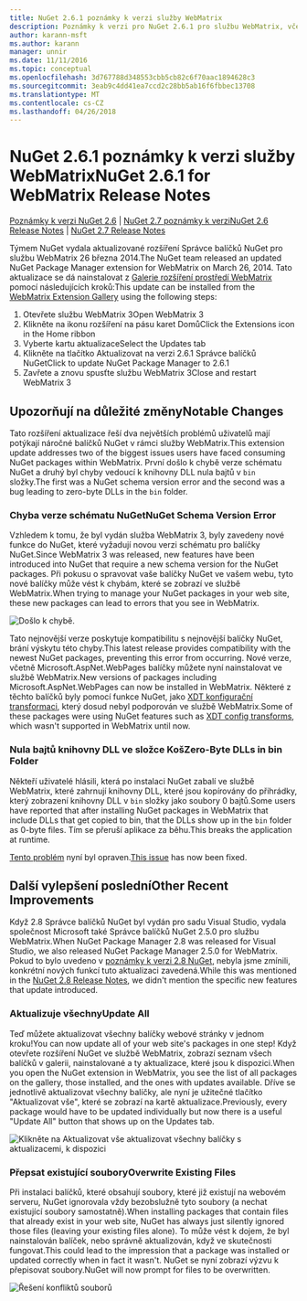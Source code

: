 ```yaml
---
title: NuGet 2.6.1 poznámky k verzi služby WebMatrix
description: Poznámky k verzi pro NuGet 2.6.1 pro službu WebMatrix, včetně známé problémy, opravy chyb, přidaných funkcí a chcete.
author: karann-msft
ms.author: karann
manager: unnir
ms.date: 11/11/2016
ms.topic: conceptual
ms.openlocfilehash: 3d767788d348553cbb5cb82c6f70aac1894628c3
ms.sourcegitcommit: 3eab9c4dd41ea7ccd2c28bb5ab16f6fbbec13708
ms.translationtype: MT
ms.contentlocale: cs-CZ
ms.lasthandoff: 04/26/2018
---
```

# <a name="nuget-261-for-webmatrix-release-notes"></a><span data-ttu-id="0b849-103">NuGet 2.6.1 poznámky k verzi služby WebMatrix</span><span class="sxs-lookup"><span data-stu-id="0b849-103">NuGet 2.6.1 for WebMatrix Release Notes</span></span>

<span data-ttu-id="0b849-104">[Poznámky k verzi NuGet 2.6](../release-notes/nuget-2.6.md) | [NuGet 2.7 poznámky k verzi](../release-notes/nuget-2.7.md)</span><span class="sxs-lookup"><span data-stu-id="0b849-104">[NuGet 2.6 Release Notes](../release-notes/nuget-2.6.md) | [NuGet 2.7 Release Notes](../release-notes/nuget-2.7.md)</span></span>

<span data-ttu-id="0b849-105">Týmem NuGet vydala aktualizované rozšíření Správce balíčků NuGet pro službu WebMatrix 26 března 2014.</span><span class="sxs-lookup"><span data-stu-id="0b849-105">The NuGet team released an updated NuGet Package Manager extension for WebMatrix on March 26, 2014.</span></span>  <span data-ttu-id="0b849-106">Tato aktualizace se dá nainstalovat z [Galerie rozšíření prostředí WebMatrix](https://blogs.iis.net/webmatrix/retiring-the-webmatrix-extensions-gallery) pomocí následujících kroků:</span><span class="sxs-lookup"><span data-stu-id="0b849-106">This update can be installed from the [WebMatrix Extension Gallery](https://blogs.iis.net/webmatrix/retiring-the-webmatrix-extensions-gallery) using the following steps:</span></span>

1. <span data-ttu-id="0b849-107">Otevřete službu WebMatrix 3</span><span class="sxs-lookup"><span data-stu-id="0b849-107">Open WebMatrix 3</span></span>
1. <span data-ttu-id="0b849-108">Klikněte na ikonu rozšíření na pásu karet Domů</span><span class="sxs-lookup"><span data-stu-id="0b849-108">Click the Extensions icon in the Home ribbon</span></span>
1. <span data-ttu-id="0b849-109">Vyberte kartu aktualizace</span><span class="sxs-lookup"><span data-stu-id="0b849-109">Select the Updates tab</span></span>
1. <span data-ttu-id="0b849-110">Klikněte na tlačítko Aktualizovat na verzi 2.6.1 Správce balíčků NuGet</span><span class="sxs-lookup"><span data-stu-id="0b849-110">Click to update NuGet Package Manager to 2.6.1</span></span>
1. <span data-ttu-id="0b849-111">Zavřete a znovu spusťte službu WebMatrix 3</span><span class="sxs-lookup"><span data-stu-id="0b849-111">Close and restart WebMatrix 3</span></span>

## <a name="notable-changes"></a><span data-ttu-id="0b849-112">Upozorňují na důležité změny</span><span class="sxs-lookup"><span data-stu-id="0b849-112">Notable Changes</span></span>

<span data-ttu-id="0b849-113">Tato rozšíření aktualizace řeší dva největších problémů uživatelů mají potýkají náročné balíčků NuGet v rámci služby WebMatrix.</span><span class="sxs-lookup"><span data-stu-id="0b849-113">This extension update addresses two of the biggest issues users have faced consuming NuGet packages within WebMatrix.</span></span>  <span data-ttu-id="0b849-114">První došlo k chybě verze schématu NuGet a druhý byl chyby vedoucí k knihovny DLL nula bajtů v `bin` složky.</span><span class="sxs-lookup"><span data-stu-id="0b849-114">The first was a NuGet schema version error and the second was a bug leading to zero-byte DLLs in the `bin` folder.</span></span>

### <a name="nuget-schema-version-error"></a><span data-ttu-id="0b849-115">Chyba verze schématu NuGet</span><span class="sxs-lookup"><span data-stu-id="0b849-115">NuGet Schema Version Error</span></span>

<span data-ttu-id="0b849-116">Vzhledem k tomu, že byl vydán služba WebMatrix 3, byly zavedeny nové funkce do NuGet, které vyžadují novou verzi schématu pro balíčky NuGet.</span><span class="sxs-lookup"><span data-stu-id="0b849-116">Since WebMatrix 3 was released, new features have been introduced into NuGet that require a new schema version for the NuGet packages.</span></span>  <span data-ttu-id="0b849-117">Při pokusu o spravovat vaše balíčky NuGet ve vašem webu, tyto nové balíčky může vést k chybám, které se zobrazí ve službě WebMatrix.</span><span class="sxs-lookup"><span data-stu-id="0b849-117">When trying to manage your NuGet packages in your web site, these new packages can lead to errors that you see in WebMatrix.</span></span>

![Došlo k chybě.](./media/NuGet-2.8/webmatrix-schema-version.png)

<span data-ttu-id="0b849-121">Tato nejnovější verze poskytuje kompatibilitu s nejnovější balíčky NuGet, brání výskytu této chyby.</span><span class="sxs-lookup"><span data-stu-id="0b849-121">This latest release provides compatibility with the newest NuGet packages, preventing this error from occurring.</span></span> <span data-ttu-id="0b849-122">Nové verze, včetně Microsoft.AspNet.WebPages balíčky můžete nyní nainstalovat ve službě WebMatrix.</span><span class="sxs-lookup"><span data-stu-id="0b849-122">New versions of packages including Microsoft.AspNet.WebPages can now be installed in WebMatrix.</span></span>  <span data-ttu-id="0b849-123">Některé z těchto balíčků byly pomocí funkce NuGet, jako [XDT konfigurační transformaci](../release-notes/nuget-2.6.md#xdt), který dosud nebyl podporován ve službě WebMatrix.</span><span class="sxs-lookup"><span data-stu-id="0b849-123">Some of these packages were using NuGet features such as [XDT config transforms](../release-notes/nuget-2.6.md#xdt), which wasn't supported in WebMatrix until now.</span></span>

### <a name="zero-byte-dlls-in-bin-folder"></a><span data-ttu-id="0b849-124">Nula bajtů knihovny DLL ve složce Koš</span><span class="sxs-lookup"><span data-stu-id="0b849-124">Zero-Byte DLLs in bin Folder</span></span>

<span data-ttu-id="0b849-125">Někteří uživatelé hlásili, která po instalaci NuGet zabalí ve službě WebMatrix, které zahrnují knihovny DLL, které jsou kopírovány do přihrádky, který zobrazení knihovny DLL v `bin` složky jako soubory 0 bajtů.</span><span class="sxs-lookup"><span data-stu-id="0b849-125">Some users have reported that after installing NuGet packages in WebMatrix that include DLLs that get copied to bin, that the DLLs show up in the `bin` folder as 0-byte files.</span></span>  <span data-ttu-id="0b849-126">Tím se přeruší aplikace za běhu.</span><span class="sxs-lookup"><span data-stu-id="0b849-126">This breaks the application at runtime.</span></span>

<span data-ttu-id="0b849-127">[Tento problém](https://nuget.codeplex.com/workitem/4060) nyní byl opraven.</span><span class="sxs-lookup"><span data-stu-id="0b849-127">[This issue](https://nuget.codeplex.com/workitem/4060) has now been fixed.</span></span>

## <a name="other-recent-improvements"></a><span data-ttu-id="0b849-128">Další vylepšení poslední</span><span class="sxs-lookup"><span data-stu-id="0b849-128">Other Recent Improvements</span></span>

<span data-ttu-id="0b849-129">Když 2.8 Správce balíčků NuGet byl vydán pro sadu Visual Studio, vydala společnost Microsoft také Správce balíčků NuGet 2.5.0 pro službu WebMatrix.</span><span class="sxs-lookup"><span data-stu-id="0b849-129">When NuGet Package Manager 2.8 was released for Visual Studio, we also released NuGet Package Manager 2.5.0 for WebMatrix.</span></span>  <span data-ttu-id="0b849-130">Pokud to bylo uvedeno v [poznámky k verzi 2.8 NuGet](../release-notes/nuget-2.8.md#webmatrix-nuget-client-updates), nebyla jsme zmínili, konkrétní nových funkcí tuto aktualizaci zavedená.</span><span class="sxs-lookup"><span data-stu-id="0b849-130">While this was mentioned in the [NuGet 2.8 Release Notes](../release-notes/nuget-2.8.md#webmatrix-nuget-client-updates), we didn't mention the specific new features that update introduced.</span></span>

### <a name="update-all"></a><span data-ttu-id="0b849-131">Aktualizuje všechny</span><span class="sxs-lookup"><span data-stu-id="0b849-131">Update All</span></span>

<span data-ttu-id="0b849-132">Teď můžete aktualizovat všechny balíčky webové stránky v jednom kroku!</span><span class="sxs-lookup"><span data-stu-id="0b849-132">You can now update all of your web site's packages in one step!</span></span>  <span data-ttu-id="0b849-133">Když otevřete rozšíření NuGet ve službě WebMatrix, zobrazí seznam všech balíčků v galerii, nainstalované a ty aktualizace, které jsou k dispozici.</span><span class="sxs-lookup"><span data-stu-id="0b849-133">When you open the NuGet extension in WebMatrix, you see the list of all packages on the gallery, those installed, and the ones with updates available.</span></span>  <span data-ttu-id="0b849-134">Dříve se jednotlivě aktualizovat všechny balíčky, ale nyní je užitečné tlačítko "Aktualizovat vše", které se zobrazí na kartě aktualizace.</span><span class="sxs-lookup"><span data-stu-id="0b849-134">Previously, every package would have to be updated individually but now there is a useful "Update All" button that shows up on the Updates tab.</span></span>

![Klikněte na Aktualizovat vše aktualizovat všechny balíčky s aktualizacemi, k dispozici](./media/NuGet-2.8/webmatrix-update-all.png)

### <a name="overwrite-existing-files"></a><span data-ttu-id="0b849-136">Přepsat existující soubory</span><span class="sxs-lookup"><span data-stu-id="0b849-136">Overwrite Existing Files</span></span>

<span data-ttu-id="0b849-137">Při instalaci balíčků, které obsahují soubory, které již existují na webovém serveru, NuGet ignorovala vždy bezobslužně tyto soubory (a nechat existující soubory samostatně).</span><span class="sxs-lookup"><span data-stu-id="0b849-137">When installing packages that contain files that already exist in your web site, NuGet has always just silently ignored those files (leaving your existing files alone).</span></span>  <span data-ttu-id="0b849-138">To může vést k dojem, že byl nainstalován balíček, nebo správně aktualizován, když ve skutečnosti fungovat.</span><span class="sxs-lookup"><span data-stu-id="0b849-138">This could lead to the impression that a package was installed or updated correctly when in fact it wasn't.</span></span>  <span data-ttu-id="0b849-139">NuGet se nyní zobrazí výzvu k přepisovat soubory.</span><span class="sxs-lookup"><span data-stu-id="0b849-139">NuGet will now prompt for files to be overwritten.</span></span>

![Řešení konfliktů souborů](./media/NuGet-2.8/webmatrix-overwrite-file.png)
